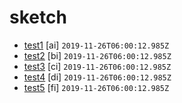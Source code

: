 # sketch

- [test1](/2019/11/test1.md) [ai] `2019-11-26T06:00:12.985Z`
- [test2](/2019/11/test2.md) [bi] `2019-11-26T06:00:12.985Z`
- [test3](/2019/11/test3.md) [ci] `2019-11-26T06:00:12.985Z`
- [test4](/2019/11/test4.md) [di] `2019-11-26T06:00:12.985Z`  
- [test5](/2019/11/test5.md) [fi] `2019-11-26T06:00:12.985Z`
